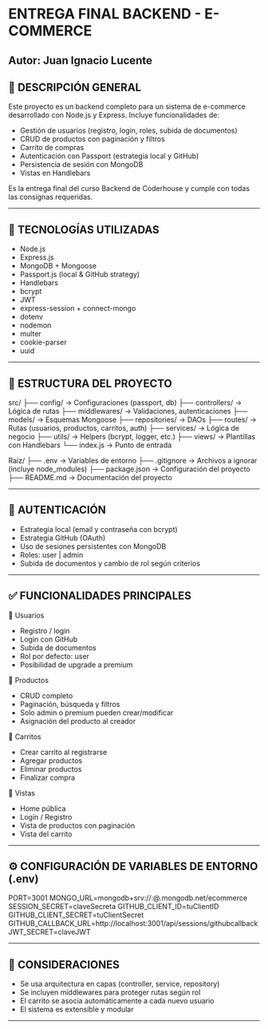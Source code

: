 ENTREGA FINAL BACKEND - E-COMMERCE
===================================
Autor: Juan Ignacio Lucente
---------------------------------------------------------
📌 DESCRIPCIÓN GENERAL
---------------------------------------------------------

Este proyecto es un backend completo para un sistema de e-commerce desarrollado con Node.js y Express. Incluye funcionalidades de:

- Gestión de usuarios (registro, login, roles, subida de documentos)
- CRUD de productos con paginación y filtros
- Carrito de compras
- Autenticación con Passport (estrategia local y GitHub)
- Persistencia de sesión con MongoDB
- Vistas en Handlebars

Es la entrega final del curso Backend de Coderhouse y cumple con todas las consignas requeridas.

---------------------------------------------------------
🧰 TECNOLOGÍAS UTILIZADAS
---------------------------------------------------------

- Node.js
- Express.js
- MongoDB + Mongoose
- Passport.js (local & GitHub strategy)
- Handlebars
- bcrypt
- JWT
- express-session + connect-mongo
- dotenv
- nodemon
- multer
- cookie-parser
- uuid

---------------------------------------------------------
📁 ESTRUCTURA DEL PROYECTO
---------------------------------------------------------

src/
├── config/           -> Configuraciones (passport, db)
├── controllers/      -> Lógica de rutas
├── middlewares/      -> Validaciones, autenticaciones
├── models/           -> Esquemas Mongoose
├── repositories/     -> DAOs
├── routes/           -> Rutas (usuarios, productos, carritos, auth)
├── services/         -> Lógica de negocio
├── utils/            -> Helpers (bcrypt, logger, etc.)
├── views/            -> Plantillas con Handlebars
└── index.js          -> Punto de entrada

Raíz/
├── .env              -> Variables de entorno
├── .gitignore        -> Archivos a ignorar (incluye node_modules)
├── package.json      -> Configuración del proyecto
├── README.md         -> Documentación del proyecto

---------------------------------------------------------
🔐 AUTENTICACIÓN
---------------------------------------------------------

- Estrategia local (email y contraseña con bcrypt)
- Estrategia GitHub (OAuth)
- Uso de sesiones persistentes con MongoDB
- Roles: user | admin
- Subida de documentos y cambio de rol según criterios

---------------------------------------------------------
✅ FUNCIONALIDADES PRINCIPALES
---------------------------------------------------------

🔹 Usuarios
- Registro / login
- Login con GitHub
- Subida de documentos
- Rol por defecto: user
- Posibilidad de upgrade a premium

🔹 Productos
- CRUD completo
- Paginación, búsqueda y filtros
- Solo admin o premium pueden crear/modificar
- Asignación del producto al creador

🔹 Carritos
- Crear carrito al registrarse
- Agregar productos
- Eliminar productos
- Finalizar compra

🔹 Vistas
- Home pública
- Login / Registro
- Vista de productos con paginación
- Vista del carrito

---------------------------------------------------------
⚙️ CONFIGURACIÓN DE VARIABLES DE ENTORNO (.env)
---------------------------------------------------------

PORT=3001
MONGO_URL=mongodb+srv://<usuario>:<pass>@<cluster>.mongodb.net/ecommerce
SESSION_SECRET=claveSecreta
GITHUB_CLIENT_ID=tuClientID
GITHUB_CLIENT_SECRET=tuClientSecret
GITHUB_CALLBACK_URL=http://localhost:3001/api/sessions/githubcallback
JWT_SECRET=claveJWT

---------------------------------------------------------
📝 CONSIDERACIONES
---------------------------------------------------------

- Se usa arquitectura en capas (controller, service, repository)
- Se incluyen middlewares para proteger rutas según rol
- El carrito se asocia automáticamente a cada nuevo usuario
- El sistema es extensible y modular
---------------------------------------------------------

